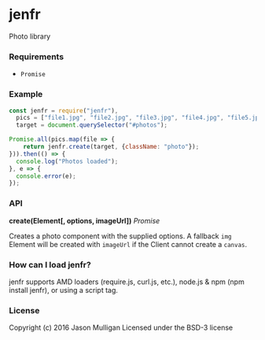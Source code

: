 # jenfr
Photo library

### Requirements
- `Promise`

### Example

```javascript
const jenfr = require("jenfr"),
  pics = ["file1.jpg", "file2.jpg", "file3.jpg", "file4.jpg", "file5.jpg"],
  target = document.querySelector("#photos");

Promise.all(pics.map(file => {
    return jenfr.create(target, {className: "photo"});
})).then(() => {
  console.log("Photos loaded");
}, e => {
  console.error(e);
});
```

### API
**create(Element[, options, imageUrl])**
_Promise_

Creates a photo component with the supplied options. A fallback `img` Element will be created with `imageUrl` if the Client cannot create a `canvas`.

### How can I load jenfr?
jenfr supports AMD loaders (require.js, curl.js, etc.), node.js & npm (npm install jenfr), or using a script tag.

### License
Copyright (c) 2016 Jason Mulligan
Licensed under the BSD-3 license
